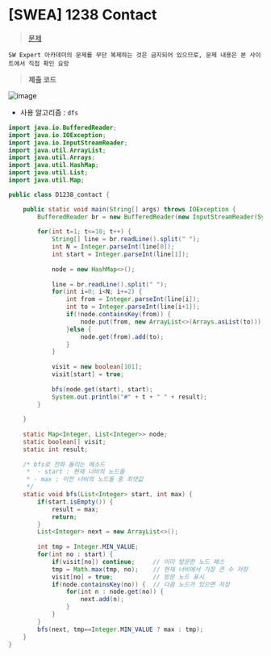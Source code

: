 # [SWEA] 1238 Contact
> [문제](https://swexpertacademy.com/main/code/problem/problemDetail.do?contestProbId=AV15B1cKAKwCFAYD)
> 
 	SW Expert 아카데미의 문제를 무단 복제하는 것은 금지되어 있으므로, 문제 내용은 본 사이트에서 직접 확인 요망

> **제출 코드**
>
![image](https://user-images.githubusercontent.com/80896077/174956871-343db8c6-d740-4626-9e6b-8f1e34ea69ac.png)

- 사용 알고리즘 : `dfs`

```java
import java.io.BufferedReader;
import java.io.IOException;
import java.io.InputStreamReader;
import java.util.ArrayList;
import java.util.Arrays;
import java.util.HashMap;
import java.util.List;
import java.util.Map;

public class D1238_contact {

	public static void main(String[] args) throws IOException {
		BufferedReader br = new BufferedReader(new InputStreamReader(System.in));
		
		for(int t=1; t<=10; t++) {
			String[] line = br.readLine().split(" ");
			int N = Integer.parseInt(line[0]);
			int start = Integer.parseInt(line[1]);
			
			node = new HashMap<>();
			
			line = br.readLine().split(" ");
			for(int i=0; i<N; i+=2) {
				int from = Integer.parseInt(line[i]);
				int to = Integer.parseInt(line[i+1]);
				if(!node.containsKey(from)) {
					node.put(from, new ArrayList<>(Arrays.asList(to)));
				}else {
					node.get(from).add(to);
				}
			}
			
			visit = new boolean[101];
			visit[start] = true;
			
			bfs(node.get(start), start);
			System.out.println("#" + t + " " + result);
		}
		
	}
	
	static Map<Integer, List<Integer>> node;
	static boolean[] visit;
	static int result;
	
	/* bfs로 전화 돌리는 메소드
	 *  - start : 현재 너비의 노드들
	 * - max : 이전 너비의 노드들 중 최댓값
	 */
	static void bfs(List<Integer> start, int max) {
		if(start.isEmpty()) {
			result = max;
			return;
		}
		List<Integer> next = new ArrayList<>();
		
		int tmp = Integer.MIN_VALUE;
		for(int no : start) {
			if(visit[no]) continue;		// 이미 방문한 노드 패스
			tmp = Math.max(tmp, no);	// 현재 너비에서 가장 큰 수 저장
			visit[no] = true;			// 방문 노드 표시
			if(node.containsKey(no)) {	// 다음 노드가 있으면 저장
				for(int n : node.get(no)) {
					next.add(n);
				}
			}
		}
		bfs(next, tmp==Integer.MIN_VALUE ? max : tmp);
	}
}
```
